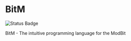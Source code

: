 # BitM
![Status Badge](https://img.shields.io/badge/Status-On%20hold-yellow "Status")

BitM - The intuitive programming language for the ModBit